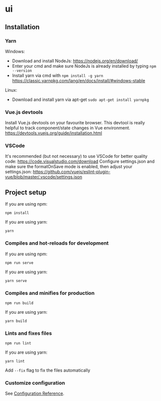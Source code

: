 # ui

## Installation
### Yarn
Windows: 
- Download and install NodeJs: https://nodejs.org/en/download/
- Enter your cmd and make sure NodeJs is already installed by typing `npm --version`
- Install yarn via cmd with `npm install -g yarn` https://classic.yarnpkg.com/lang/en/docs/install/#windows-stable

Linux: 
- Download and install yarn via apt-get
  `sudo apt-get install yarnpkg`

### Vue.js devtools
Install Vue.js devtools on your favourite browser. This devtool is really helpful to track component/state changes in Vue environment.
https://devtools.vuejs.org/guide/installation.html

### VSCode
It's recommended (but not necessary) to use VSCode for better quality code: https://code.visualstudio.com/download
Configure settings.json and make sure the formatOnSave mode is enabled, then adjust your settings.json: 
https://github.com/vuejs/eslint-plugin-vue/blob/master/.vscode/settings.json 

## Project setup
If you are using npm: 
```
npm install 
```

If you are using yarn: 
```
yarn
```
### Compiles and hot-reloads for development
If you are using npm: 
```
npm run serve
```

If you are using yarn: 
```
yarn serve
```

### Compiles and minifies for production
```
npm run build
```

If you are using yarn: 
```
yarn build
```


### Lints and fixes files
```
npm run lint
```

If you are using yarn: 
```
yarn lint
```

Add `--fix` flag to fix the files automatically

### Customize configuration
See [Configuration Reference](https://cli.vuejs.org/config/).
